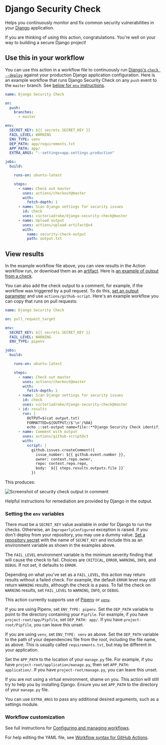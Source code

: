 # Django Security Check

Helps you continuously monitor and fix common security vulnerabilities in your [Django](https://www.djangoproject.com/) application.

If you are thinking of using this action, congratulations. You're well on your way to building a secure Django project!

## Use this in your workflow

You can use this action in a workflow file to continuously run [Django's `check --deploy`](https://docs.djangoproject.com/en/3.0/ref/django-admin/#check) against your production Django application configuration. Here is an example workflow that runs Django Security Check on any `push` event to the `master` branch. See [below for `env` instructions](https://github.com/victoriadrake/django-security-check#setting-the-env-variables).

```yml
name: Django Security Check

on:
  push:
    branches:
      - master

env:
  SECRET_KEY: ${{ secrets.SECRET_KEY }}
  FAIL_LEVEL: WARNING
  ENV_TYPE: venv
  DEP_PATH: app/requirements.txt
  APP_PATH: app/
  EXTRA_ARGS: "--settings=app.settings.production"

jobs:
  build:

    runs-on: ubuntu-latest

    steps:
      - name: Check out master
        uses: actions/checkout@master
        with:
          fetch-depth: 1
      - name: Scan Django settings for security issues
        id: check
        uses: victoriadrake/django-security-check@master
      - name: Upload output
        uses: actions/upload-artifact@v4
        with:
          name: security-check-output
          path: output.txt
```

## View results

In the example workflow file above, you can view results in the Action workflow run, or download them as an [artifact](https://docs.github.com/en/actions/configuring-and-managing-workflows/persisting-workflow-data-using-artifacts). Here is [an example of output from a check](https://github.com/victoriadrake/react-in-django/runs/1016213333?check_suite_focus=true#step:4:45).

You can also add the check output to a comment, for example, if the workflow was triggered by a pull request. To do this, [set an output parameter](https://docs.github.com/en/actions/reference/workflow-commands-for-github-actions#setting-an-output-parameter) and use `actions/github-script`. Here's an example workflow you can copy that runs on pull requests:

```yml
name: Django Security Check

on: pull_request_target

env:
  SECRET_KEY: ${{ secrets.SECRET_KEY }}
  FAIL_LEVEL: WARNING
  ENV_TYPE: pipenv

jobs:
  build:

    runs-on: ubuntu-latest

    steps:
      - name: Check out master
        uses: actions/checkout@master
        with:
          fetch-depth: 1
      - name: Scan Django settings for security issues
        id: check
        uses: victoriadrake/django-security-check@master
      - id: results
        run: |
          OUTPUT=$(cat output.txt)
          FORMATTED=${OUTPUT//$'\n'/%0A}
          echo ::set-output name=file::**Django Security Check identified issues:** %0A$FORMATTED
      - name: Comment with output
        uses: actions/github-script@v3
        with:
          script: |
            github.issues.createComment({
              issue_number: ${{ github.event.number }},
              owner: context.repo.owner,
              repo: context.repo.repo,
              body: `${{ steps.results.outputs.file }}`
            })
```

This produces:

![Screenshot of security check output in comment](screenshot.png)

Helpful instructions for remediation are provided by Django in the output.

### Setting the `env` variables

There must be a `SECRET_KEY` value available in order for Django to run the checks. Otherwise, an `ImproperlyConfigured` exception is raised. If you don't deploy from your repository, you may use a dummy value. [Set a repository secret](https://docs.github.com/en/actions/reference/encrypted-secrets#creating-encrypted-secrets-for-a-repository) with the name of `SECRET_KEY` and include this as an environment variable as shown in the examples above.

The `FAIL_LEVEL` environment variable is the minimum severity finding that will cause the check to fail. Choices are `CRITICAL`, `ERROR`, `WARNING`, `INFO`, and `DEBUG`. If not set, it defaults to `ERROR`.

Depending on what you've set as a `FAIL_LEVEL`, this action may return results without a failed check. For example, the default `ERROR` level may still return `WARNING` results, although the check is a pass. To fail the check on `WARNING` results, set `FAIL_LEVEL` to `WARNING`, `INFO`, or `DEBUG`.

This action currently supports use of [Pipenv](https://pipenv.pypa.io/en/latest/) or [`venv`](https://docs.python.org/3/library/venv.html#module-venv).

If you are using Pipenv, set `ENV_TYPE: pipenv`. Set the `DEP_PATH` variable to point to the directory containing your `Pipfile`. For example, if you have `project-root/app/Pipfile`, set `DEP_PATH: app/`. If you have `project-root/Pipfile`, you can leave this unset.

If you are using `venv`, set `ENV_TYPE: venv` as above. Set the `DEP_PATH` variable to the path of your dependencies file from the root, including the file name, as above. This is usually called `requirements.txt`, but may be different in your application.

Set the `APP_PATH` to the location of your `manage.py` file. For example, if you have `project-root/application/manage.py`, then set `APP_PATH: application/`. If you have `project-root/manage.py`, you can leave this unset.

If you are not using a virtual environment, shame on you. This action will still try to help you by installing Django. Ensure you set `APP_PATH` to the directory of your `manage.py` file.

You can use `EXTRA_ARGS` to pass any additional desired arguments, such as a settings module.

### Workflow customization

See full instructions for [Configuring and managing workflows](https://help.github.com/en/actions/configuring-and-managing-workflows).

For help editing the YAML file, see [Workflow syntax for GitHub Actions](https://help.github.com/en/actions/automating-your-workflow-with-github-actions/workflow-syntax-for-github-actions).
